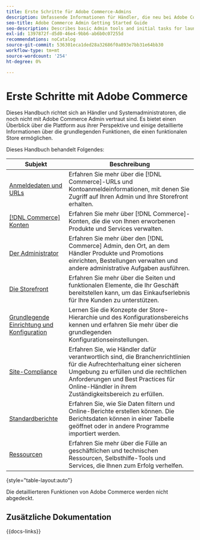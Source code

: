 ```yaml
---
title: Erste Schritte für Adobe Commerce-Admins
description: Umfassende Informationen für Händler, die neu bei Adobe Commerce Admin sind.
seo-title: Adobe Commerce Admin Getting Started Guide
seo-description: Describes basic Admin tools and initial tasks for launching an Adobe Commerce or Magento Open Source store.
exl-id: 1397872f-d5d0-46e4-9bb6-ab6b0c07255d
recommendations: noCatalog
source-git-commit: 536301eca1ded28a32686f0a893e7bb31e64bb30
workflow-type: tm+mt
source-wordcount: '254'
ht-degree: 0%

---
```


# Erste Schritte mit Adobe Commerce

Dieses Handbuch richtet sich an Händler und Systemadministratoren, die noch nicht mit Adobe Commerce Admin vertraut sind. Es bietet einen Überblick über die Plattform aus ihrer Perspektive und einige detaillierte Informationen über die grundlegenden Funktionen, die einen funktionalen Store ermöglichen.

Dieses Handbuch behandelt Folgendes:

| Subjekt | Beschreibung |
| ------- | ----------- |
| [Anmeldedaten und URLs](login-urls.md) | Erfahren Sie mehr über die [!DNL Commerce]-URLs und Kontoanmeldeinformationen, mit denen Sie Zugriff auf Ihren Admin und Ihre Storefront erhalten. |
| [[!DNL Commerce] Konten](commerce-account-create.md) | Erfahren Sie mehr über [!DNL Commerce]-Konten, die die von Ihnen erworbenen Produkte und Services verwalten. |
| [Der Administrator](admin.md) | Erfahren Sie mehr über den [!DNL Commerce] Admin, den Ort, an dem Händler Produkte und Promotions einrichten, Bestellungen verwalten und andere administrative Aufgaben ausführen. |
| [Die Storefront](storefront.md) | Erfahren Sie mehr über die Seiten und funktionalen Elemente, die Ihr Geschäft bereitstellen kann, um das Einkaufserlebnis für Ihre Kunden zu unterstützen. |
| [Grundlegende Einrichtung und Konfiguration](websites-stores-views.md) | Lernen Sie die Konzepte der Store-Hierarchie und des Konfigurationsbereichs kennen und erfahren Sie mehr über die grundlegenden Konfigurationseinstellungen. |
| [Site-Compliance](privacy-policy.md) | Erfahren Sie, wie Händler dafür verantwortlich sind, die Branchenrichtlinien für die Aufrechterhaltung einer sicheren Umgebung zu erfüllen und die rechtlichen Anforderungen und Best Practices für Online-Händler in ihrem Zuständigkeitsbereich zu erfüllen. |
| [Standardberichte](reports-menu.md) | Erfahren Sie, wie Sie Daten filtern und Online-Berichte erstellen können. Die Berichtsdaten können in einer Tabelle geöffnet oder in andere Programme importiert werden. |
| [Ressourcen](resources.md) | Erfahren Sie mehr über die Fülle an geschäftlichen und technischen Ressourcen, Selbsthilfe-Tools und Services, die Ihnen zum Erfolg verhelfen. |

{style="table-layout:auto"}

Die detaillierteren Funktionen von Adobe Commerce werden nicht abgedeckt.

## Zusätzliche Dokumentation

{{docs-links}}
